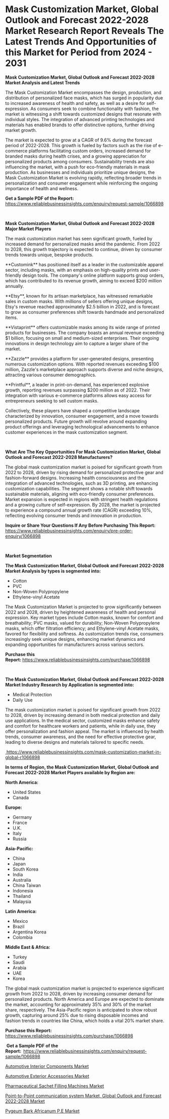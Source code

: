 <p><h1>Mask Customization Market, Global Outlook and Forecast 2022-2028 Market Research Report Reveals The Latest Trends And Opportunities of this Market for Period from 2024 - 2031</h1></p><p><strong>Mask Customization Market, Global Outlook and Forecast 2022-2028 Market Analysis and Latest Trends</strong></p>
<p><p>The Mask Customization Market encompasses the design, production, and distribution of personalized face masks, which has surged in popularity due to increased awareness of health and safety, as well as a desire for self-expression. As consumers seek to combine functionality with fashion, the market is witnessing a shift towards customized designs that resonate with individual styles. The integration of advanced printing technologies and materials has enabled brands to offer distinctive options, further driving market growth.</p><p>The market is expected to grow at a CAGR of 9.6% during the forecast period of 2022-2028. This growth is fueled by factors such as the rise of e-commerce platforms facilitating custom orders, increased demand for branded masks during health crises, and a growing appreciation for personalized products among consumers. Sustainability trends are also influencing the market, with a push for eco-friendly materials in mask production. As businesses and individuals prioritize unique designs, the Mask Customization Market is evolving rapidly, reflecting broader trends in personalization and consumer engagement while reinforcing the ongoing importance of health and wellness.</p></p>
<p><strong>Get a Sample PDF of the Report:&nbsp;</strong> <a href="https://www.reliablebusinessinsights.com/enquiry/request-sample/1066898">https://www.reliablebusinessinsights.com/enquiry/request-sample/1066898</a></p>
<p>&nbsp;</p>
<p><strong>Mask Customization Market, Global Outlook and Forecast 2022-2028 Major Market Players</strong></p>
<p><p>The mask customization market has seen significant growth, fueled by increased demand for personalized masks amid the pandemic. From 2022 to 2028, this growth trajectory is expected to continue, driven by consumer trends towards unique, bespoke products.</p><p>**Customink** has positioned itself as a leader in the customizable apparel sector, including masks, with an emphasis on high-quality prints and user-friendly design tools. The company's online platform supports group orders, which has contributed to its revenue growth, aiming to exceed $200 million annually.</p><p>**Etsy**, known for its artisan marketplace, has witnessed remarkable sales in custom masks. With millions of sellers offering unique designs, Etsy's revenue reached approximately $2.5 billion in 2022, and is forecast to grow as consumer preferences shift towards handmade and personalized items.</p><p>**Vistaprint** offers customizable masks among its wide range of printed products for businesses. The company boasts an annual revenue exceeding $1 billion, focusing on small and medium-sized enterprises. Their ongoing innovations in design technology aim to capture a larger share of the market.</p><p>**Zazzle** provides a platform for user-generated designs, presenting numerous customization options. With reported revenues exceeding $100 million, Zazzle's marketplace approach supports diverse and niche designs, attracting various consumer demographics.</p><p>**Printful**, a leader in print-on-demand, has experienced explosive growth, reporting revenues surpassing $200 million as of 2022. Their integration with various e-commerce platforms allows easy access for entrepreneurs seeking to sell custom masks.</p><p>Collectively, these players have shaped a competitive landscape characterized by innovation, consumer engagement, and a move towards personalized products. Future growth will revolve around expanding product offerings and leveraging technological advancements to enhance customer experiences in the mask customization segment.</p></p>
<p>&nbsp;</p>
<p><strong>What Are The Key Opportunities For Mask Customization Market, Global Outlook and Forecast 2022-2028 Manufacturers?</strong></p>
<p><p>The global mask customization market is poised for significant growth from 2022 to 2028, driven by rising demand for personalized protective gear and fashion-forward designs. Increasing health consciousness and the integration of advanced technologies, such as 3D printing, are enhancing customization capabilities. The segment shows a notable shift towards sustainable materials, aligning with eco-friendly consumer preferences. Market expansion is expected in regions with stringent health regulations and a growing culture of self-expression. By 2028, the market is projected to experience a compound annual growth rate (CAGR) exceeding 10%, reflecting evolving consumer trends and innovation in production.</p></p>
<p><strong>Inquire or Share Your Questions If Any Before Purchasing This Report:</strong> <a href="https://www.reliablebusinessinsights.com/enquiry/pre-order-enquiry/1066898">https://www.reliablebusinessinsights.com/enquiry/pre-order-enquiry/1066898</a></p>
<p>&nbsp;</p>
<p><strong>Market Segmentation</strong></p>
<p><strong>The Mask Customization Market, Global Outlook and Forecast 2022-2028 Market Analysis by types is segmented into:</strong></p>
<p><ul><li>Cotton</li><li>PVC</li><li>Non-Woven Polypropylene</li><li>Ethylene-vinyl Acetate</li></ul></p>
<p><p>The Mask Customization Market is projected to grow significantly between 2022 and 2028, driven by heightened awareness of health and personal expression. Key market types include Cotton masks, known for comfort and breathability; PVC masks, valued for durability; Non-Woven Polypropylene masks, which offer filtration efficiency; and Ethylene-vinyl Acetate masks, favored for flexibility and softness. As customization trends rise, consumers increasingly seek unique designs, enhancing market dynamics and expanding opportunities for manufacturers across various sectors.</p></p>
<p><strong>Purchase this Report:&nbsp;</strong><a href="https://www.reliablebusinessinsights.com/purchase/1066898">https://www.reliablebusinessinsights.com/purchase/1066898</a></p>
<p>&nbsp;</p>
<p><strong>The Mask Customization Market, Global Outlook and Forecast 2022-2028 Market Industry Research by Application is segmented into:</strong></p>
<p><ul><li>Medical Protection</li><li>Daily Use</li></ul></p>
<p><p>The mask customization market is poised for significant growth from 2022 to 2028, driven by increasing demand in both medical protection and daily use applications. In the medical sector, customized masks enhance safety and comfort for healthcare workers and patients, while in daily use, they offer personalization and fashion appeal. The market is influenced by health trends, consumer awareness, and the need for effective protective gear, leading to diverse designs and materials tailored to specific needs.</p></p>
<p><a href="https://www.reliablebusinessinsights.com/mask-customization-market-in-global-r1066898">&nbsp;https://www.reliablebusinessinsights.com/mask-customization-market-in-global-r1066898</a></p>
<p><strong>In terms of Region, the Mask Customization Market, Global Outlook and Forecast 2022-2028 Market Players available by Region are:</strong></p>
<p>
    <p> <strong> North America: </strong>
        <ul>
            <li>United States</li>
            <li>Canada</li>
        </ul>
        </p> 
    <p> <strong> Europe: </strong>
        <ul>
            <li>Germany</li>
            <li>France</li>
            <li>U.K.</li>
            <li>Italy</li>
            <li>Russia</li>
        </ul>
        </p> 
    <p> <strong> Asia-Pacific: </strong>
        <ul>
            <li>China</li>
            <li>Japan</li>
            <li>South Korea</li>
            <li>India</li>
            <li>Australia</li>
            <li>China Taiwan</li>
            <li>Indonesia</li>
            <li>Thailand</li>
            <li>Malaysia</li>
        </ul>
        </p> 
    <p> <strong> Latin America: </strong>
        <ul>
            <li>Mexico</li>
            <li>Brazil</li>
            <li>Argentina Korea</li>
            <li>Colombia</li>
        </ul>
        </p> 
    <p> <strong> Middle East & Africa: </strong>
        <ul>
            <li>Turkey</li>
            <li>Saudi</li>
            <li>Arabia</li>
            <li>UAE</li>
            <li>Korea</li>
        </ul>
    </p>
    </p>
<p><p>The global mask customization market is projected to experience significant growth from 2022 to 2028, driven by increasing consumer demand for personalized products. North America and Europe are expected to dominate the market, accounting for approximately 35% and 30% of the market share, respectively. The Asia-Pacific region is anticipated to show robust growth, capturing around 25% due to rising disposable incomes and fashion trends in countries like China, which holds a vital 20% market share.</p></p>
<p><strong>Purchase this Report: </strong><a href="https://www.reliablebusinessinsights.com/purchase/1066898">https://www.reliablebusinessinsights.com/purchase/1066898</a></p>
<p>&nbsp;<strong>Get a Sample PDF of the Report:&nbsp;&nbsp;</strong><a href="https://www.reliablebusinessinsights.com/enquiry/request-sample/1066898">https://www.reliablebusinessinsights.com/enquiry/request-sample/1066898</a></p>
<p><strong></strong></p>
<p><p><a href="https://medium.com/@jarredmertz90/automotive-interior-components-market-size-market-segmentation-market-trends-and-growth-analysis-9b7723e3cf83">Automotive Interior Components Market</a></p><p><a href="https://medium.com/@kaitlynkristyfj13/global-automotive-exterior-accessories-market-focus-on-application-end-use-industry-type-2f6d9eaa5814">Automotive Exterior Accessories Market</a></p><p><a href="https://www.linkedin.com/pulse/pharmaceutical-sachet-filling-machines-market-global-regional-33zke?trackingId=SYYxiQDkRay1syRZDl3LrQ%3D%3D">Pharmaceutical Sachet Filling Machines Market</a></p><p><a href="https://github.com/seamusocallaghan/Market-Research-Report-List-1/blob/main/point-to-point-communication-system-market-global-outlook-and-forecast-2022-2028-market.md">Point-to-Point communication system Market, Global Outlook and Forecast 2022-2028 Market</a></p><p><a href="https://issuu.com/reportprime-2/docs/pygeum-bark-africanum-pe-market-siz_5268322cfed691">Pygeum Bark Africanum P.E Market</a></p></p>